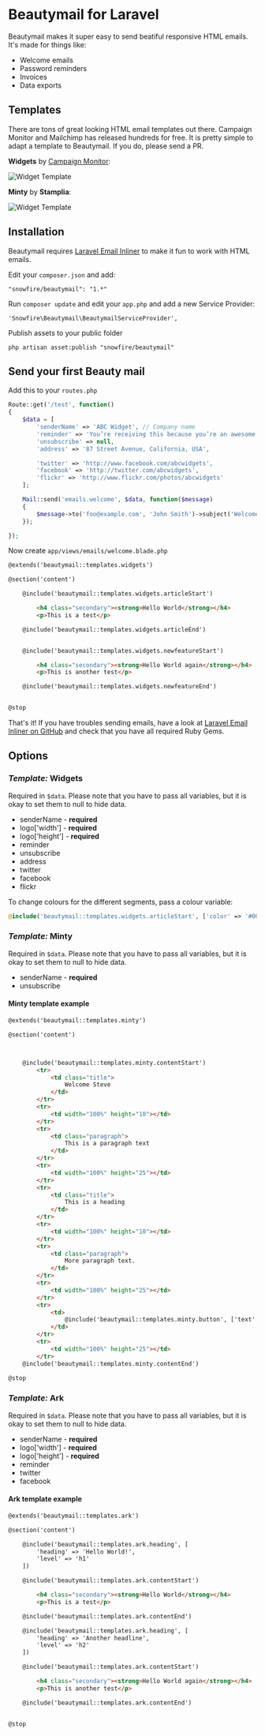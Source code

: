 # Beautymail for Laravel

Beautymail makes it super easy to send beatiful responsive HTML emails. It's made for things like:

* Welcome emails
* Password reminders
* Invoices
* Data exports

## Templates

There are tons of great looking HTML email templates out there. Campaign Monitor and Mailchimp has released hundreds for free. It is pretty simple to adapt a template to Beautymail. If you do, please send a PR.

__Widgets__ by [Campaign Monitor](https://www.campaignmonitor.com/templates/all/):

![Widget Template](screenshots/widgets.png?raw=true "Widgets template")

__Minty__ by __Stamplia__:

![Widget Template](screenshots/minty.png?raw=true "Widgets template")

## Installation

Beautymail requires [Laravel Email Inliner](https://github.com/emilsundberg/inliner) to make it fun to work with HTML emails.

Edit your `composer.json` and add:

    "snowfire/beautymail": "1.*"

Run `composer update` and edit your `app.php` and add a new Service Provider:

    'Snowfire\Beautymail\BeautymailServiceProvider',

Publish assets to your public folder

    php artisan asset:publish "snowfire/beautymail"

## Send your first Beauty mail

Add this to your `routes.php`

```php
Route::get('/test', function()
{
	$data = [
		'senderName' => 'ABC Widget', // Company name
		'reminder' => 'You’re receiving this because you’re an awesome ABC Widgets customer or subscribed via <a href="http://www.abcwidgets.com/" style="color: #a6a6a6">our site</a>',
		'unsubscribe' => null,
		'address' => '87 Street Avenue, California, USA',

		'twitter' => 'http://www.facebook.com/abcwidgets',
		'facebook' => 'http://twitter.com/abcwidgets',
		'flickr' => 'http://www.flickr.com/photos/abcwidgets'
	];

	Mail::send('emails.welcome', $data, function($message)
	{
		$message->to('foo@example.com', 'John Smith')->subject('Welcome!');
	});

});
```

Now create `app/views/emails/welcome.blade.php`

```html
@extends('beautymail::templates.widgets')

@section('content')

	@include('beautymail::templates.widgets.articleStart')

		<h4 class="secondary"><strong>Hello World</strong></h4>
		<p>This is a test</p>

	@include('beautymail::templates.widgets.articleEnd')


	@include('beautymail::templates.widgets.newfeatureStart')

		<h4 class="secondary"><strong>Hello World again</strong></h4>
		<p>This is another test</p>

	@include('beautymail::templates.widgets.newfeatureEnd')


@stop
```

That's it! If you have troubles sending emails, have a look at [Laravel Email Inliner on GitHub](https://github.com/emilsundberg/inliner) and check that you have all required Ruby Gems.

## Options

### _Template:_ Widgets

Required in `$data`. Please note that you have to pass all variables, but it is okay to set them to null to hide data.

* senderName - __required__
* logo['width'] - __required__
* logo['height'] - __required__
* reminder
* unsubscribe
* address
* twitter
* facebook
* flickr

To change colours for the different segments, pass a colour variable:

```php
@include('beautymail::templates.widgets.articleStart', ['color' => '#0000FF'])
```

### _Template:_ Minty

Required in `$data`. Please note that you have to pass all variables, but it is okay to set them to null to hide data.

* senderName - __required__
* unsubscribe

#### Minty template example

```html
@extends('beautymail::templates.minty')

@section('content')



	@include('beautymail::templates.minty.contentStart')
		<tr>
			<td class="title">
				Welcome Steve
			</td>
		</tr>
		<tr>
			<td width="100%" height="10"></td>
		</tr>
		<tr>
			<td class="paragraph">
				This is a paragraph text
			</td>
		</tr>
		<tr>
			<td width="100%" height="25"></td>
		</tr>
		<tr>
			<td class="title">
				This is a heading
			</td>
		</tr>
		<tr>
			<td width="100%" height="10"></td>
		</tr>
		<tr>
			<td class="paragraph">
				More paragraph text.
			</td>
		</tr>
		<tr>
			<td width="100%" height="25"></td>
		</tr>
		<tr>
			<td>
				@include('beautymail::templates.minty.button', ['text' => 'Sign in', 'link' => '#'])
			</td>
		</tr>
		<tr>
			<td width="100%" height="25"></td>
		</tr>
	@include('beautymail::templates.minty.contentEnd')

@stop
```


### _Template:_ Ark

Required in `$data`. Please note that you have to pass all variables, but it is okay to set them to null to hide data.

* senderName - __required__
* logo['width'] - __required__
* logo['height'] - __required__
* reminder
* twitter
* facebook

#### Ark template example

```html
@extends('beautymail::templates.ark')

@section('content')

    @include('beautymail::templates.ark.heading', [
		'heading' => 'Hello World!',
		'level' => 'h1'
	])

    @include('beautymail::templates.ark.contentStart')

        <h4 class="secondary"><strong>Hello World</strong></h4>
        <p>This is a test</p>

    @include('beautymail::templates.ark.contentEnd')

    @include('beautymail::templates.ark.heading', [
		'heading' => 'Another headline',
		'level' => 'h2'
	])

    @include('beautymail::templates.ark.contentStart')

        <h4 class="secondary"><strong>Hello World again</strong></h4>
        <p>This is another test</p>

    @include('beautymail::templates.ark.contentEnd')


@stop
```
